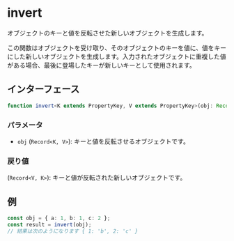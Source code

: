 # invert

オブジェクトのキーと値を反転させた新しいオブジェクトを生成します。

この関数はオブジェクトを受け取り、そのオブジェクトのキーを値に、値をキーにした新しいオブジェクトを生成します。入力されたオブジェクトに重複した値がある場合、最後に登場したキーが新しいキーとして使用されます。

## インターフェース

```typescript
function invert<K extends PropertyKey, V extends PropertyKey>(obj: Record<K, V>): Record<V, K>;
```

### パラメータ

- `obj` (`Record<K, V>`): キーと値を反転させるオブジェクトです。

### 戻り値

(`Record<V, K>`): キーと値が反転された新しいオブジェクトです。

## 例

```typescript
const obj = { a: 1, b: 1, c: 2 };
const result = invert(obj);
// 結果は次のようになります { 1: 'b', 2: 'c' }
```
